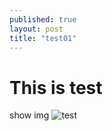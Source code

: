 ```yaml
---
published: true
layout: post
title: "test01"
---
```


# This is test

show img
![test](https://github.com/user-attachments/assets/812a918c-df45-49ac-86aa-1609744403fc)
